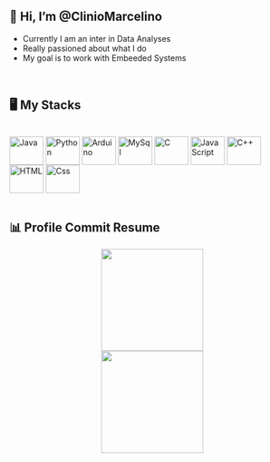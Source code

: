 <div>
  <h2>👋 Hi, I’m @ClinioMarcelino</h2>
  <ul>
    <li>Currently I am an inter in Data Analyses</li>
    <li>Really passioned about what I do</li>
    <li>My goal is to work with Embeeded Systems</li>
</div>
<br>
<h2>🖥️ My Stacks</h2>
<div style="display: inline_block"><br>
  <a href="https://www.oracle.com/br/java/" target="_blank" ><img align="center" alt="Java" height="50" width="60" src="https://cdn.jsdelivr.net/gh/devicons/devicon/icons/java/java-original-wordmark.svg"/></a>
  <a href="https://www.python.org/" target="_blank" ><img align="center" alt="Python" height="50" width="60" src="https://cdn.jsdelivr.net/gh/devicons/devicon/icons/python/python-original.svg"/></a>
  <a href="https://www.arduino.cc/" target="_blank"><img align="center" alt="Arduino" height="50" width="60" src="https://cdn.jsdelivr.net/gh/devicons/devicon/icons/arduino/arduino-original-wordmark.svg" /></a>
  <a href="https://www.rust-lang.org/" target="_blank">
            <i class="devicon-rust-original"></i>
          </a>
  <a href="https://www.mysql.com/" target="_blank"><img align="center" alt="MySql" height="50" width="60" src="https://cdn.jsdelivr.net/gh/devicons/devicon/icons/mysql/mysql-original-wordmark.svg"/></a>
  <a href="https://www.cprogramming.com/" target="_blank"><img align="center" alt="C" height="50" width="60" src="https://cdn.jsdelivr.net/gh/devicons/devicon/icons/c/c-original.svg"/></a>
  <a href="https://www.javascript.com/" target="_blank"><img align="center" alt="JavaScript" height="50" width="60" src="https://cdn.jsdelivr.net/gh/devicons/devicon/icons/javascript/javascript-plain.svg" /></a>
  <a href="https://isocpp.org/" target="_blank"> <img align="center" alt="C++" height="50" width="60" src="https://cdn.jsdelivr.net/gh/devicons/devicon/icons/cplusplus/cplusplus-original.svg"/></a>
  <a target="_blank"><img align="center" alt="HTML" height="50" width="60" src="https://cdn.jsdelivr.net/gh/devicons/devicon/icons/html5/html5-original.svg"/></a>
  <a target="_blank"><img align="center" alt="Css" height="50" width="60" src="https://cdn.jsdelivr.net/gh/devicons/devicon/icons/css3/css3-original.svg" /></a>
</div>
<br>
<h2>📊 Profile Commit Resume </h2>
<div align="center">
  <a href="https://github.com/ClinioMarcelino">
  <img height="180em" src="https://github-readme-stats.vercel.app/api?username=ClinioMarcelino&show_icons=true&theme=dracula&include_all_commits"/>
</div>
  
<div align="center">
  <img height="180em" src="https://github-readme-stats.vercel.app/api/top-langs/?username=ClinioMarcelino&layout=compact&langs_count=7&theme=dracula"/>
</div>
